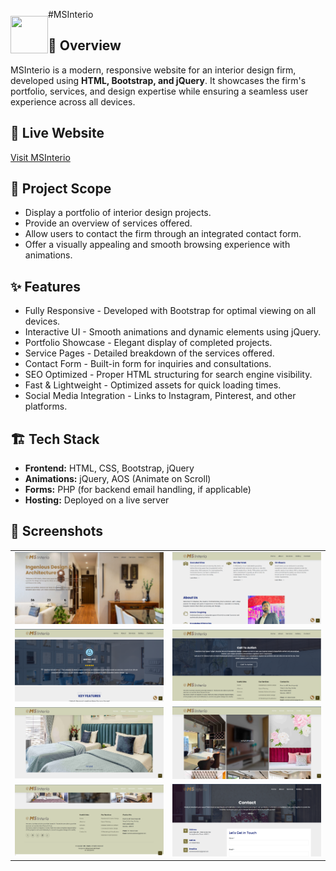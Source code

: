 <img align="left" style="margin-top:25px" width="60" height="60" src="assets/img/logo1.png">

#MSInterio

<h2>📌 Overview</h2>
<p>MSInterio is a modern, responsive website for an interior design firm, developed using <strong>HTML, Bootstrap, and jQuery</strong>. It showcases the firm's portfolio, services, and design expertise while ensuring a seamless user experience across all devices.</p>

<h2>🌟 Live Website</h2>
<p><a href="https://msinterio.co">Visit MSInterio</a> </p>

<h2>🎯 Project Scope</h2>
<ul>
    <li>Display a portfolio of interior design projects.</li>
    <li>Provide an overview of services offered.</li>
    <li>Allow users to contact the firm through an integrated contact form.</li>
    <li>Offer a visually appealing and smooth browsing experience with animations.</li>
</ul>

<h2>✨ Features</h2>
<ul>
    <li>Fully Responsive - Developed with Bootstrap for optimal viewing on all devices.</li>
    <li>Interactive UI - Smooth animations and dynamic elements using jQuery.</li>
    <li>Portfolio Showcase - Elegant display of completed projects.</li>
    <li>Service Pages - Detailed breakdown of the services offered.</li>
    <li>Contact Form - Built-in form for inquiries and consultations.</li>
    <li>SEO Optimized - Proper HTML structuring for search engine visibility.</li>
    <li>Fast & Lightweight - Optimized assets for quick loading times.</li>
    <li>Social Media Integration - Links to Instagram, Pinterest, and other platforms.</li>
</ul>

<h2>🏗️ Tech Stack</h2>
<ul>
    <li><strong>Frontend:</strong> HTML, CSS, Bootstrap, jQuery</li>
    <li><strong>Animations:</strong> jQuery, AOS (Animate on Scroll)</li>
    <li><strong>Forms:</strong> PHP (for backend email handling, if applicable)</li>
    <li><strong>Hosting:</strong> Deployed on a live server</li>
</ul>

<h2>📸 Screenshots</h2>

<table>
    <tr>
        <td><img src="assets/img/Ss/1.png" width="100%"></td>
        <td><img src="assets/img/Ss/2.png"></td>
    </tr>
    <tr>
        <td><img src="assets/img/Ss/3.png"></td>
         <td><img src="assets/img/Ss/4.png"></td>
    </tr>
    <tr>
        <td><img src="assets/img/Ss/5.png"></td>
         <td><img src="assets/img/Ss/6.png"></td>
    </tr>    
    <tr>
        <td><img src="assets/img/Ss/7.png"></td>
         <td><img src="assets/img/Ss/8.png"></td>
    </tr>
</table>
